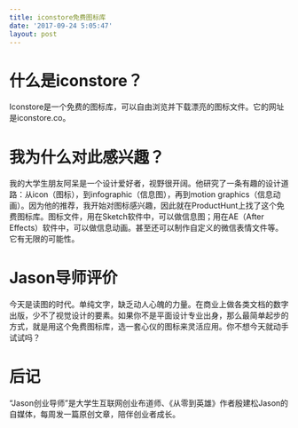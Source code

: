 ```yaml
---
title: iconstore免费图标库
date: '2017-09-24 5:05:47'
layout: post
---
```


# 什么是iconstore？

Iconstore是一个免费的图标库，可以自由浏览并下载漂亮的图标文件。它的网址是iconstore.co。

# 我为什么对此感兴趣？

我的大学生朋友阿呆是一个设计爱好者，视野很开阔。他研究了一条有趣的设计道路：从icon（图标），到infographic（信息图），再到motion graphics（信息动画）。因为他的推荐，我开始对图标感兴趣，因此就在ProductHunt上找了这个免费图标库。图标文件，用在Sketch软件中，可以做信息图；用在AE（After Effects）软件中，可以做信息动画。甚至还可以制作自定义的微信表情文件等。它有无限的可能性。

# Jason导师评价

今天是读图的时代。单纯文字，缺乏动人心魄的力量。在商业上做各类文档的数字出版，少不了视觉设计的要素。如果你不是平面设计专业出身，那么最简单起步的方式，就是用这个免费图标库，选一套心仪的图标来灵活应用。你不想今天就动手试试吗？

# 后记

“Jason创业导师”是大学生互联网创业布道师、《从零到英雄》作者殷建松Jason的自媒体，每周发一篇原创文章，陪伴创业者成长。
